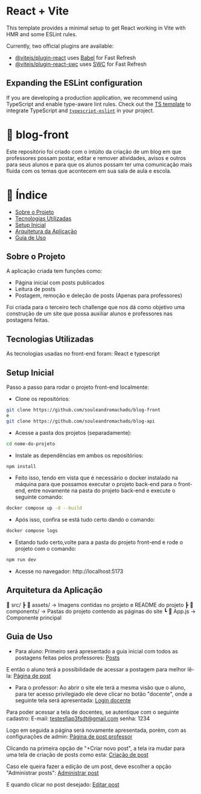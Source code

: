 # React + Vite

This template provides a minimal setup to get React working in Vite with HMR and some ESLint rules.

Currently, two official plugins are available:

- [@vitejs/plugin-react](https://github.com/vitejs/vite-plugin-react/blob/main/packages/plugin-react/README.md) uses [Babel](https://babeljs.io/) for Fast Refresh
- [@vitejs/plugin-react-swc](https://github.com/vitejs/vite-plugin-react-swc) uses [SWC](https://swc.rs/) for Fast Refresh

## Expanding the ESLint configuration

If you are developing a production application, we recommend using TypeScript and enable type-aware lint rules. Check out the [TS template](https://github.com/vitejs/vite/tree/main/packages/create-vite/template-react-ts) to integrate TypeScript and [`typescript-eslint`](https://typescript-eslint.io) in your project.

# 📌 blog-front
Este repositório foi criado com o intúito da criação de um blog em que professores possam postar, editar e remover atividades, avisos e outros para seus alunos e para que os alunos possam ter uma comunicação mais fluida com os temas que acontecem em sua sala de aula e escola.

# 📌 Índice
- [Sobre o Projeto](#sobre-o-projeto)
- [Tecnologias Utilizadas](#tecnologias-usadas)
- [Setup Inicial](#setup-inicial)
- [Arquitetura da Aplicação](#arquitetura-da-aplicacao)
- [Guia de Uso](#guia-de-uso)

## Sobre o Projeto
A aplicação criada tem funções como:
- Página inicial com posts publicados
- Leitura de posts
- Postagem, remoção e deleção de posts (Apenas para professores)

Foi criada para o terceiro tech challenge que nos dá como objetivo uma construção de um site que possa auxiliar alunos e professores nas postagens feitas.

## Tecnologias Utilizadas
As tecnologias usadas no front-end foram: React e typescript

## Setup Inicial
Passo a passo para rodar o projeto front-end localmente:

- Clone os repositórios:
```bash
git clone https://github.com/souleandromachado/blog-front
e
git clone https://github.com/souleandromachado/blog-api
```

- Acesse a pasta dos projetos (separadamente):
```bash
cd nome-do-projeto
```

- Instale as dependências em ambos os repositórios:
```bash
npm install
```

- Feito isso, tendo em vista que é necessário o docker instalado na máquina para que possamos executar o projeto back-end para o front-end, entre novamente na pasta do projeto back-end e execute o seguinte comando:
```bash
docker compose up -d --build
```
- Após isso, confira se está tudo certo dando o comando:
```bash
docker compose logs
```

- Estando tudo certo,volte para a pasta do projeto front-end e rode o projeto com o comando:
```bash
npm run dev
```
- Acesse no navegador: http://localhost:5173

## Arquitetura da Aplicação
📂 src/
┣ 📂 assets/ → Imagens contidas no projeto e README do projeto
┣ 📂 components/ → Pastas do projeto contendo as páginas do site
┗ 📜 App.js → Componente principal

## Guia de Uso
- Para aluno:
Primeiro será apresentado a guia inicial com todos as postagens feitas pelos professores:
[Posts](./src/assets/guia-principal.png)

E então o aluno terá a possibilidade de acessar a postagem para melhor lê-la:
[Página de post](./src/assets/tela-de-leitura.png)

- Para o professor:
Ao abrir o site ele terá a mesma visão que o aluno, para ter acesso privilegiado ele deve clicar no botão "docente", onde a seguinte tela será apresentada:
[Login docente](./src/assets/login-professor.png)

Para poder acessar a tela de docentes, se autentique com o seguinte cadastro:
E-mail: testesfiap3fsdt@gmail.com
senha: 1234

Logo em seguida a página será novamente apresentada, porém, com as configurações de admin:
[Página de post professor](./src/assets/tela-inicial-professor.png)

Clicando na primeira opção de "+Criar novo post", a tela ira mudar para uma tela de criação de posts como esta:
[Criação de post](./src/assets/tela-de-criação.png)

Caso ele queira fazer a edição de um post, deve escolher a opção "Administrar posts":
[Administrar post](./src/assets/admin-posts.png)

E quando clicar no post desejado:
[Editar post](./src/assets/editar-post.png)